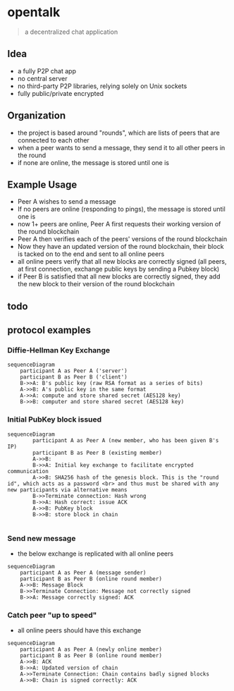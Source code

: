 
# opentalk
> a decentralized chat application

## Idea
- a fully P2P chat app
- no central server
- no third-party P2P libraries, relying solely on Unix sockets
- fully public/private encrypted

## Organization
- the project is based around "rounds", which are lists of peers that are connected to each other
- when a peer wants to send a message, they send it to all other peers in the round 
- if none are online, the message is stored until one is

## Example Usage
- Peer A wishes to send a message
- If no peers are online (responding to pings), the message is stored until one is
- now 1+ peers are online, Peer A first requests their working version of the round blockchain
- Peer A then verifies each of the peers' versions of the round blockchain
- Now they have an updated version of the round blockchain, their block is tacked on to the end and sent to all online peers
- all online peers verify that all new blocks are correctly signed (all peers, at first connection, exchange public keys by sending a Pubkey block)
- if Peer B is satisfied that all new blocks are correctly signed, they add the new block to their version of the round blockchain

## todo

## protocol examples
### Diffie-Hellman Key Exchange
```mermaid
sequenceDiagram
	participant A as Peer A ('server')
	participant B as Peer B ('client')
	B->>A: B's public key (raw RSA format as a series of bits)
	A->>B: A's public key in the same format
	A->>A: compute and store shared secret (AES128 key)
	B->>B: computer and store shared secret (AES128 key)
```
### Initial PubKey block issued
```mermaid
sequenceDiagram
	    participant A as Peer A (new member, who has been given B's IP)
		participant B as Peer B (existing member)
		A->>B: 
		B->>A: Initial key exchange to facilitate encrypted communication
		A->>B: SHA256 hash of the genesis block. This is the "round id", which acts as a password <br> and thus must be shared with any new participants via alternative means
		B->>Terminate connection: Hash wrong
		B->>A: Hash correct: issue ACK
		A->>B: PubKey block
		B->>B: store block in chain
	    
```
### Send new message
- the below exchange is replicated with all online peers
```mermaid
sequenceDiagram
	participant A as Peer A (message sender)
	participant B as Peer B (online round member)
	A->>B: Message Block
	B->>Terminate Connection: Message not correctly signed
	B->>A: Message correctly signed: ACK
```

### Catch peer "up to speed"
- all online peers should have this exchange
```mermaid
sequenceDiagram
	participant A as Peer A (newly online member)
	participant B as Peer B (online round member)
	A->>B: ACK
	B->>A: Updated version of chain
	A->>Terminate Connection: Chain contains badly signed blocks
	A->>B: Chain is signed correctly: ACK
```
